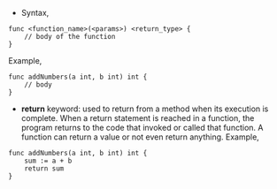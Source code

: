 * Syntax,

```
func <function_name>(<params>) <return_type> {
    // body of the function 
}
```

Example,

```
func addNumbers(a int, b int) int {
    // body 
}
```

* <b>return</b> keyword: used to return from a method when its execution is complete. When a return statement is reached in a function, the program returns to the code that invoked or called that function. A function can return a value or not even return anything. Example,

```
func addNumbers(a int, b int) int {
    sum := a + b
    return sum 
}
```

